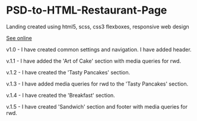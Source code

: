 # PSD-to-HTML-Restaurant-Page
Landing created using html5, scss, css3 flexboxes, responsive web design

<a href="https://matutamiller.github.io/PSD-to-HTML-Restaurant-Page/">See online</a>

v1.0 - I have created common settings and navigation.
       I have added header. 
       
v.1.1 - I have added the 'Art of Cake' section with media queries for rwd. 

v.1.2 - I have created the 'Tasty Pancakes' section. 

v.1.3 - I have added media queries for rwd to the 'Tasty Pancakes' section.

v.1.4 - I have created the 'Breakfast' section. 

v.1.5 - I have created 'Sandwich' section and footer with media queries for rwd.
